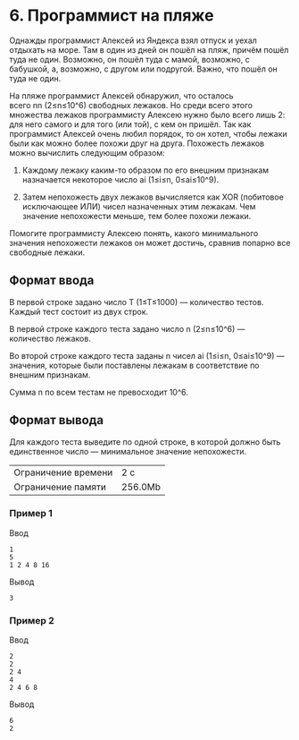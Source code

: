 # 6. Программист на пляже

Однажды программист Алексей из Яндекса взял отпуск и уехал отдыхать на море. Там в один из дней он пошёл на пляж, причём пошёл туда не один. Возможно, он пошёл туда с мамой, возможно, с бабушкой, а, возможно, с другом или подругой. Важно, что пошёл он туда не один.

На пляже программист Алексей обнаружил, что осталось всего nn (2≤n≤10^6) свободных лежаков. Но среди всего этого множества лежаков программисту Алексею нужно было всего лишь 2: для него самого и для того (или той), с кем он пришёл. Так как программист Алексей очень любил порядок, то он хотел, чтобы лежаки были как можно более похожи друг на друга. Похожесть лежаков можно вычислить следующим образом:

1. Каждому лежаку каким-то образом по его внешним признакам назначается некоторое число ai​ (1≤i≤n, 0≤ai≤10^9).

2. Затем непохожесть двух лежаков вычисляется как XOR (побитовое исключающее ИЛИ) чисел назначенных этим лежакам. Чем значение непохожести меньше, тем более похожи лежаки.

Помогите программисту Алексею понять, какого минимального значения непохожести лежаков он может достичь, сравнив попарно все свободные лежаки.

## Формат ввода

В первой строке задано число T (1≤T≤1000) — количество тестов. Каждый тест состоит из двух строк.

В первой строке каждого теста задано число n (2≤n≤10^6) — количество лежаков.

Во второй строке каждого теста заданы n чисел ai​ (1≤i≤n, 0≤ai≤10^9) — значения, которые были поставлены лежакам в соответствие по внешним признакам.

Сумма n по всем тестам не превосходит 10^6.

## Формат вывода

Для каждого теста выведите по одной строке, в которой должно быть единственное число — минимальное значение непохожести.

<table>
 <tr>
    <td>Ограничение времени</td>
    <td>2 с</td>
 </tr>
 <tr>
    <td>Ограничение памяти</td>
    <td>256.0Mb</td>
 </tr>
</table>

### Пример 1

Ввод

    1
    5
    1 2 4 8 16
    

Вывод

    3

### Пример 2

Ввод

    2
    2
    2 4
    4
    2 4 6 8
    

Вывод

    6
    2
